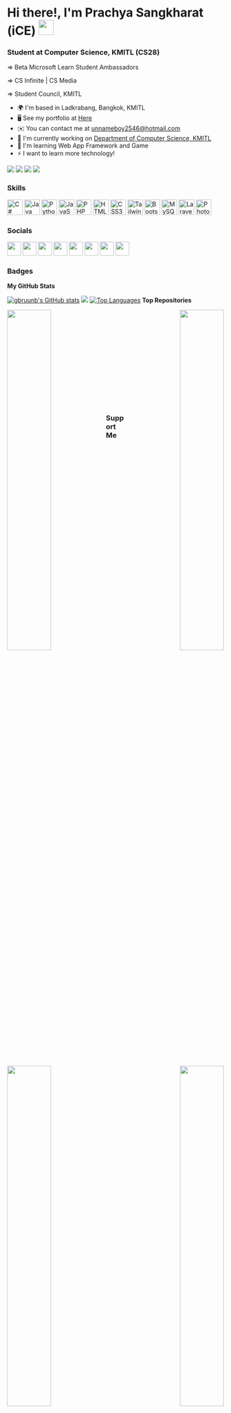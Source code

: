 <h1>Hi there!, I'm Prachya Sangkharat (iCE) <img src="https://media.giphy.com/media/hvRJCLFzcasrR4ia7z/giphy.gif" width="35"></h1> 

<h3>Student at Computer Science, KMITL (CS28)</h3> 


<p>=> Beta Microsoft Learn Student Ambassadors</p> 
<p>=> CS Infinite | CS Media</p> 
<p>=> Student Council, KMITL</p>  

* 🌍  I'm based in Ladkrabang, Bangkok, KMITL 
* 🖥️  See my portfolio at [Here](http://gbruunb.com) 
* ✉️  You can contact me at [unnameboy2546@hotmail.com](mailto:unnameboy2546@hotmail.com) 
* 🚀  I'm currently working on [Department of Computer Science, KMITL](http://www.comsci.science.kmitl.ac.th/) 
* 🧠  I'm learning Web App Framework and Game 
* ⚡  I want to learn more technology!

<a href="https://www.github.com/gbruunb" target="_blank" rel="noreferrer"><img src="https://img.shields.io/github/followers/gbruunb?logo=github&style=for-the-badge&color=0891b2&labelColor=1c1917" /></a>
[<img src="https://img.shields.io/badge/facebook-%231877F2.svg?&style=for-the-badge&logo=facebook&logoColor=white">](https://www.facebook.com/ice.unnameboy.gbru)
[<img src="https://img.shields.io/badge/instagram-%23E4405F.svg?&style=for-the-badge&logo=instagram&logoColor=white">](https://www.instagram.com/ice_gbru/)
[<img src="https://img.shields.io/badge/Portfolio-%23000000.svg?&style=for-the-badge&logo=microsoft&logoColor=white">](https://gbruunb.com/)

### Skills  
<p align="left"> 
 <a href="https://docs.microsoft.com/en-us/dotnet/csharp/" target="_blank" rel="noreferrer"><img src="https://raw.githubusercontent.com/danielcranney/readme-generator/main/public/icons/skills/csharp-colored.svg" width="36" height="36" alt="C#" /></a> 
 <a href="https://www.oracle.com/java/" target="_blank" rel="noreferrer"><img src="https://raw.githubusercontent.com/danielcranney/readme-generator/main/public/icons/skills/java-colored.svg" width="36" height="36" alt="Java" /></a> 
 <a href="https://www.python.org/" target="_blank" rel="noreferrer"><img src="https://raw.githubusercontent.com/danielcranney/readme-generator/main/public/icons/skills/python-colored.svg" width="36" height="36" alt="Python" /></a> 
 <a href="https://developer.mozilla.org/en-US/docs/Web/JavaScript" target="_blank" rel="noreferrer"><img src="https://raw.githubusercontent.com/danielcranney/readme-generator/main/public/icons/skills/javascript-colored.svg" width="36" height="36" alt="JavaScript" /></a> 
 <a href="https://www.php.net/" target="_blank" rel="noreferrer"><img src="https://raw.githubusercontent.com/danielcranney/readme-generator/main/public/icons/skills/php-colored.svg" width="36" height="36" alt="PHP" /></a> 
 <a href="https://developer.mozilla.org/en-US/docs/Glossary/HTML5" target="_blank" rel="noreferrer"><img src="https://raw.githubusercontent.com/danielcranney/readme-generator/main/public/icons/skills/html5-colored.svg" width="36" height="36" alt="HTML5" /></a> 
 <a href="https://www.w3.org/TR/CSS/#css" target="_blank" rel="noreferrer"><img src="https://raw.githubusercontent.com/danielcranney/readme-generator/main/public/icons/skills/css3-colored.svg" width="36" height="36" alt="CSS3" /></a> 
 <a href="https://tailwindcss.com/" target="_blank" rel="noreferrer"><img src="https://raw.githubusercontent.com/danielcranney/readme-generator/main/public/icons/skills/tailwindcss-colored.svg" width="36" height="36" alt="TailwindCSS" /></a> 
 <a href="https://getbootstrap.com/" target="_blank" rel="noreferrer"><img src="https://raw.githubusercontent.com/danielcranney/readme-generator/main/public/icons/skills/bootstrap-colored.svg" width="36" height="36" alt="Bootstrap" /></a> 
 <a href="https://www.mysql.com/" target="_blank" rel="noreferrer"><img src="https://raw.githubusercontent.com/danielcranney/readme-generator/main/public/icons/skills/mysql-colored.svg" width="36" height="36" alt="MySQL" /></a> 
 <a href="https://laravel.com/" target="_blank" rel="noreferrer"><img src="https://raw.githubusercontent.com/danielcranney/readme-generator/main/public/icons/skills/laravel-colored.svg" width="36" height="36" alt="Laravel" /></a> 
 <a href="https://www.adobe.com/uk/products/photoshop.html" target="_blank" rel="noreferrer"><img src="https://raw.githubusercontent.com/danielcranney/readme-generator/main/public/icons/skills/photoshop-colored.svg" width="36" height="36" alt="Photoshop" /></a> 
</p> 

 ### Socials  
<p align="left"> 
 <a href="https://discord.com/users/GBru#0521" target="_blank" rel="noreferrer"><img src="https://raw.githubusercontent.com/danielcranney/readme-generator/main/public/icons/socials/discord.svg" width="32" height="32" /></a> 
 <a href="https://www.facebook.com/ice.unnameboy.gbru" target="_blank" rel="noreferrer"><img src="https://raw.githubusercontent.com/danielcranney/readme-generator/main/public/icons/socials/facebook.svg" width="32" height="32" /></a> 
 <a href="https://www.github.com/gbruunb" target="_blank" rel="noreferrer"><img src="https://raw.githubusercontent.com/danielcranney/readme-generator/main/public/icons/socials/github.svg" width="32" height="32" /></a> 
 <a href="http://www.instagram.com/ice_gbru" target="_blank" rel="noreferrer"><img src="https://raw.githubusercontent.com/danielcranney/readme-generator/main/public/icons/socials/instagram.svg" width="32" height="32" /></a> 
 <a href="https://www.linkedin.com/in/prachya-sangkharat-5419201a7/" target="_blank" rel="noreferrer"><img src="https://raw.githubusercontent.com/danielcranney/readme-generator/main/public/icons/socials/linkedin.svg" width="32" height="32" /></a> 
 <a href="http://www.medium.com/อาจจะมีในอนาคต" target="_blank" rel="noreferrer"><img src="https://raw.githubusercontent.com/danielcranney/readme-generator/main/public/icons/socials/medium.svg" width="32" height="32" /></a> 
 <a href="https://www.stackoverflow.com/users/17814079/steve-st-james" target="_blank" rel="noreferrer"><img src="https://raw.githubusercontent.com/danielcranney/readme-generator/main/public/icons/socials/stackoverflow.svg" width="32" height="32" /></a> 
 <a href="https://www.youtube.com/c/@unnamedboy_" target="_blank" rel="noreferrer"><img src="https://raw.githubusercontent.com/danielcranney/readme-generator/main/public/icons/socials/youtube.svg" width="32" height="32" /></a>
</p>

### Badges

<b>My GitHub Stats</b>

<a href="http://www.github.com/gbruunb"><img src="https://github-readme-stats.vercel.app/api?username=gbruunb&show_icons=true&hide=&count_private=true&&show_icons=true&theme=radical" alt="gbruunb's GitHub stats" /></a>
<a href="http://www.github.com/gbruunb"><img src="https://github-readme-streak-stats.herokuapp.com/?user=gbruunb&stroke=ffffff&background=1c1917&ring=0891b2&fire=0891b2&currStreakNum=ffffff&currStreakLabel=0891b2&sideNums=ffffff&sideLabels=ffffff&dates=ffffff&hide_border=true" /></a>
<a href="https://github.com/gbruunb" align="left"><img src="https://github-readme-stats.vercel.app/api/top-langs/?username=gbruunb&langs_count=10&title_color=0891b2&text_color=ffffff&icon_color=0891b2&bg_color=1c1917&hide_border=true&locale=en&custom_title=Top%20%Languages" alt="Top Languages" /></a>
<b>Top Repositories</b>

<div width="100%" align="center"><a href="https://github.com/gbruunb/prachya-portfolio" align="left"><img align="left" width="45%" src="https://github-readme-stats.vercel.app/api/pin/?username=gbruunb&repo=prachya-portfolio&title_color=0891b2&text_color=ffffff&icon_color=0891b2&bg_color=1c1917&hide_border=true&locale=en" /></a><a href="https://github.com/gbruunb/BMI-JS" align="right"><img align="right" width="45%" src="https://github-readme-stats.vercel.app/api/pin/?username=gbruunb&repo=BMI-JS&title_color=0891b2&text_color=ffffff&icon_color=0891b2&bg_color=1c1917&hide_border=true&locale=en" /></a></div><br /><br /><br /><br /><br /><br /><br />

<br /><br /><br /><br /><br />

<div width="100%" align="center"><a href="https://github.com/gbruunb/CobotSMTE" align="left"><img align="left" width="45%" src="https://github-readme-stats.vercel.app/api/pin/?username=gbruunb&repo=CobotSMTE&title_color=0891b2&text_color=ffffff&icon_color=0891b2&bg_color=1c1917&hide_border=true&locale=en" /></a><a href="https://github.com/gbruunb/SATechnicalOnboarding" align="right"><img align="right" width="45%" src="https://github-readme-stats.vercel.app/api/pin/?username=gbruunb&repo=SATechnicalOnboarding&title_color=0891b2&text_color=ffffff&icon_color=0891b2&bg_color=1c1917&hide_border=true&locale=en" /></a></div>

### Support Me

<a href="https://www.buymeacoffee.com/test"><img src="https://cdn.buymeacoffee.com/buttons/v2/default-yellow.png" width="200" /></a>
